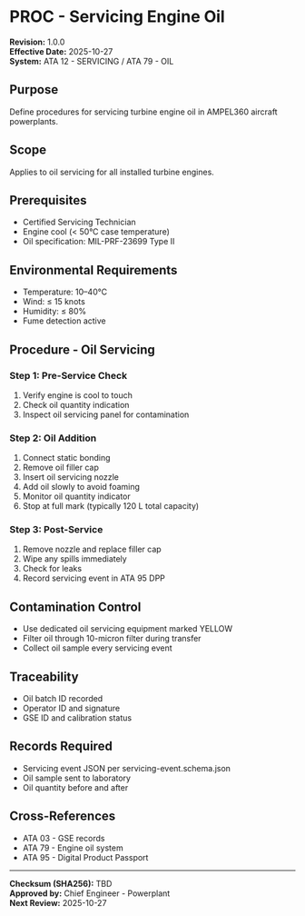 # PROC - Servicing Engine Oil
**Revision:** 1.0.0  
**Effective Date:** 2025-10-27  
**System:** ATA 12 - SERVICING / ATA 79 - OIL  

## Purpose
Define procedures for servicing turbine engine oil in AMPEL360 aircraft powerplants.

## Scope
Applies to oil servicing for all installed turbine engines.

## Prerequisites
* Certified Servicing Technician
* Engine cool (< 50°C case temperature)
* Oil specification: MIL-PRF-23699 Type II

## Environmental Requirements
* Temperature: 10–40°C
* Wind: ≤ 15 knots
* Humidity: ≤ 80%
* Fume detection active

## Procedure - Oil Servicing

### Step 1: Pre-Service Check
1. Verify engine is cool to touch
2. Check oil quantity indication
3. Inspect oil servicing panel for contamination

### Step 2: Oil Addition
1. Connect static bonding
2. Remove oil filler cap
3. Insert oil servicing nozzle
4. Add oil slowly to avoid foaming
5. Monitor oil quantity indicator
6. Stop at full mark (typically 120 L total capacity)

### Step 3: Post-Service
1. Remove nozzle and replace filler cap
2. Wipe any spills immediately
3. Check for leaks
4. Record servicing event in ATA 95 DPP

## Contamination Control
* Use dedicated oil servicing equipment marked YELLOW
* Filter oil through 10-micron filter during transfer
* Collect oil sample every servicing event

## Traceability
* Oil batch ID recorded
* Operator ID and signature
* GSE ID and calibration status

## Records Required
* Servicing event JSON per servicing-event.schema.json
* Oil sample sent to laboratory
* Oil quantity before and after

## Cross-References
* ATA 03 - GSE records
* ATA 79 - Engine oil system
* ATA 95 - Digital Product Passport

---
**Checksum (SHA256):** TBD  
**Approved by:** Chief Engineer - Powerplant  
**Next Review:** 2025-10-27
